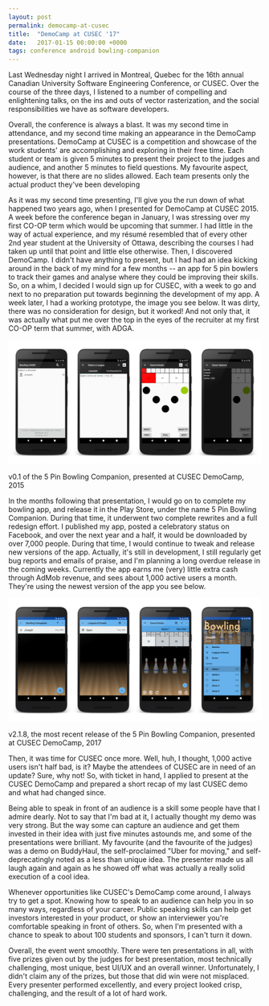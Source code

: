 ```yaml
---
layout: post
permalink: democamp-at-cusec
title:  "DemoCamp at CUSEC '17"
date:   2017-01-15 00:00:00 +0000
tags: conference android bowling-companion
---
```


Last Wednesday night I arrived in Montreal, Quebec for the 16th annual Canadian University Software Engineering Conference, or CUSEC. Over the course of the three days, I listened to a number of compelling and enlightening talks, on the ins and outs of vector rasterization, and the social responsibilities we have as software developers.

Overall, the conference is always a blast. It was my second time in attendance, and my second time making an appearance in the DemoCamp presentations. DemoCamp at CUSEC is a competition and showcase of the work students' are accomplishing and exploring in their free time. Each student or team is given 5 minutes to present their project to the judges and audience, and another 5 minutes to field questions. My favourite aspect, however, is that there are no slides allowed. Each team presents only the actual product they've been developing

As it was my second time presenting, I'll give you the run down of what happened two years ago, when I presented for DemoCamp at CUSEC 2015. A week before the conference began in January, I was stressing over my first CO-OP term which would be upcoming that summer. I had little in the way of actual experience, and my résumé resembled that of every other 2nd year student at the University of Ottawa, describing the courses I had taken up until that point and little else otherwise. Then, I discovered DemoCamp. I didn't have anything to present, but I had had an idea kicking around in the back of my mind for a few months -- an app for 5 pin bowlers to track their games and analyse where they could be improving their skills. So, on a whim, I decided I would sign up for CUSEC, with a week to go and next to no preparation put towards beginning the development of my app. A week later, I had a working prototype, the image you see below. It was dirty, there was no consideration for design, but it worked! And not only that, it was actually what put me over the top in the eyes of the recruiter at my first CO-OP term that summer, with ADGA.

![v0.1 of the 5 Pin Bowling Companion, presented at CUSEC DemoCamp, 2015](/assets/posts/democamp-at-cusec/bc_original.png)
<figcaption>v0.1 of the 5 Pin Bowling Companion, presented at CUSEC DemoCamp, 2015</figcaption>

In the months following that presentation, I would go on to complete my bowling app, and release it in the Play Store, under the name 5 Pin Bowling Companion. During that time, it underwent two complete rewrites and a full redesign effort. I published my app, posted a celebratory status on Facebook, and over the next year and a half, it would be downloaded by over 7,000 people. During that time, I would continue to tweak and release new versions of the app. Actually, it's still in development, I still regularly get bug reports and emails of praise, and I'm planning a long overdue release in the coming weeks. Currently the app earns me (very) little extra cash through AdMob revenue, and sees about 1,000 active users a month. They're using the newest version of the app you see below.

![v2.1.8, the most recent release of the 5 Pin Bowling Companion, presented at CUSEC DemoCamp, 2017](/assets/posts/democamp-at-cusec/bc_updated.png)
<figcaption>v2.1.8, the most recent release of the 5 Pin Bowling Companion, presented at CUSEC DemoCamp, 2017</figcaption>

Then, it was time for CUSEC once more. Well, huh, I thought, 1,000 active users isn't half bad, is it? Maybe the attendees of CUSEC are in need of an update? Sure, why not! So, with ticket in hand, I applied to present at the CUSEC DemoCamp and prepared a short recap of my last CUSEC demo and what had changed since.

Being able to speak in front of an audience is a skill some people have that I admire dearly. Not to say that I'm bad at it, I actually thought my demo was very strong. But the way some can capture an audience and get them invested in their idea with just five minutes astounds me, and some of the presentations were brilliant. My favourite (and the favourite of the judges) was a demo on BuddyHaul, the self-proclaimed "Uber for moving," and self-deprecatingly noted as a less than unique idea. The presenter made us all laugh again and again as he showed off what was actually a really solid execution of a cool idea.

Whenever opportunities like CUSEC's DemoCamp come around, I always try to get a spot. Knowing how to speak to an audience can help you in so many ways, regardless of your career. Public speaking skills can help get investors interested in your product, or show an interviewer you're comfortable speaking in front of others. So, when I'm presented with a chance to speak to about 100 students and sponsors, I can't turn it down.

Overall, the event went smoothly. There were ten presentations in all, with five prizes given out by the judges for best presentation, most technically challenging, most unique, best UI/UX and an overall winner. Unfortunately, I didn't claim any of the prizes, but those that did win were not misplaced. Every presenter performed excellently, and every project looked crisp, challenging, and the result of a lot of hard work.
